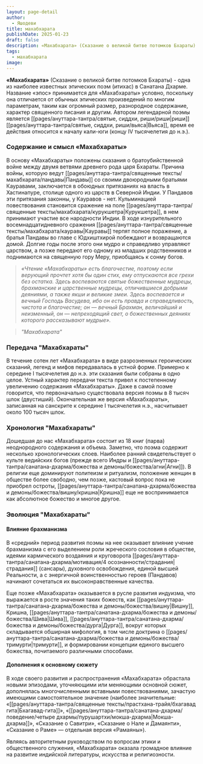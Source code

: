 ```yaml
---
layout: page-detail
author:
  - Яшодеви
title: махабхарата
publishDate: 2025-01-23
draft: false
description: «Махабхарата» (Сказание о великой битве потомков Бхараты) — одна из наиболее известных эпических поэм (итихас) в Санатана Дхарме. Название «эпос» принимается для «Махабхараты» условно, поскольку она отличается от обычных эпических произведений по многим параметрам, таким как огромный размер, разнородное содержание, характер священного писания и другим. Автором легендарной поэмы является риши Вьяса, время ее действия относится к началу кали-юги (концу IV тысячелетия до н.э.).
tags:
  - махабхарата
image:
---
```

**«Махабхарата»** (Сказание о великой битве потомков Бхараты) - одна из наиболее известных эпических поэм (итихас) в Санатана Дхарме. Название «эпос» принимается для «Махабхараты» условно, поскольку она отличается от обычных эпических произведений по многим параметрам, таким как огромный размер, разнородное содержание, характер священного писания и другим. Автором легендарной поэмы является [[pages/ануттара-тантра/святые, сиддхи, риши/риши|риши]] [[pages/ануттара-тантра/святые, сиддхи, риши/вьяса|Вьяса]], время ее действия относится к началу кали-юги (концу IV тысячелетия до н.э.).

### Содержание и смысл «Махабхараты» 

В основу «Махабхараты» положены сказания о братоубийственной войне между двумя ветвями древнего рода царя Бхараты. Причина войны, которую ведут [[pages/ануттара-тантра/священные тексты/махабхарата/пандавы|Пандавы]] со своими двоюродными братьями Кауравами, заключается в обоюдных притязаниях на власть в Хастинапуре, столице одного из царств в Северной Индии. У Пандавов эти притязания законны, у Кауравов - нет. Кульминацией повествования становится сражение на поле [[pages/ануттара-тантра/священные тексты/махабхарата/курукшетра|Курукшетра]], в нем принимают участие все народности Индии. В ходе изнурительного восемнадцатидневного сражения [[pages/ануттара-тантра/священные тексты/махабхарата/кауравы|Кауравы]] терпят полное поражение, а братья Пандавы во главе с Юдхиштхирой побеждают и возвращаются домой. Долгие годы после этого они мудро и справедливо управляют царством, а позже передают его одному из младших родственников и поднимаются на священную гору Меру, приобщаясь к сонму богов.
 
>*«Чтение «Махабхараты» есть благочестие, поэтому если верующий прочтет хотя бы один стих, ему отпускаются все грехи без остатка. Здесь воспеваются святые божественные мудрецы, брахманские и царственные мудрецы, отличившиеся добрыми деяниями, а также якши и великие змеи. Здесь воспевается и вечный Господь Васудева, ибо он есть правда и справедливость, чистота и благочестие; он — вечный Брахман, величайший и неизменный, он — непреходящий свет, о божественных деяниях которого рассказывают мудрые».*
 
>*"Махабхарата"*

### Передача "Махабхараты" 

В течение сотен лет «Махабхарата» в виде разрозненных героических сказаний, легенд и мифов передавалась в устной форме. Примерно к середине I тысячелетия до н.э. эти сказания были собраны в одно целое. Устный характер передачи текста привел к постепенному увеличению содержания «Махабхараты». Даже в самой поэме говорится, что первоначально существовала версия поэмы в 8 тысяч шлок (двустиший). Окончательная же версия «Махабхараты», записанная на санскрите к середине I тысячелетия н.э., насчитывает около 100 тысяч шлок.

### Хронология "Махабхараты" 

Дошедшая до нас «Махабхарата» состоит из 18 книг (парва) неоднородного содержания и объема. Заметно, что поэма содержит несколько хронологических слоев. Наиболее ранний свидетельствует о культе ведийских богов (прежде всего Индры и [[pages/ануттара-тантра/санатана-дхарма/божества и демоны/божества/агни|Агни]]). В религии еще доминируют политеизм и ритуализм, положение женщин в обществе более свободно, чем позже, кастовый вопрос пока не приобрел остроты, [[pages/ануттара-тантра/санатана-дхарма/божества и демоны/божества/вишну/кришна|Кришна]] еще не воспринимается как абсолютное божество и многое другое.

### Эволюция "Махабхараты" 

#### Влияние брахманизма 
В «средний» период развития поэмы на нее оказывает влияние учение брахманизма с его выделением роли жреческого сословия в обществе, идеями кармического воздаяния и круговорота [[pages/ануттара-тантра/санатана-дхарма/мотивация/4 осознанности/страдания|страдания]] (сансары), духовного освобождения, единой высшей Реальности, а с энергичной воинственностью героев (Пандавов) начинают сочетаться их высоконравственные качества.

Еще позже «Махабхарата» оказывается в русле развития индуизма, что выражается в росте значения таких божеств, как [[pages/ануттара-тантра/санатана-дхарма/божества и демоны/божества/вишну|Вишну]], Кришна, [[pages/ануттара-тантра/санатана-дхарма/божества и демоны/божества/Шива|Шива]], [[pages/ануттара-тантра/санатана-дхарма/божества и демоны/божества/дурга|Дурга]], вокруг которых складывается обширная мифология, в том числе доктрина о [[pages/ануттара-тантра/санатана-дхарма/божества и демоны/божества/тримурти|тримурти]], и формировании концепции единого высшего божества, почитаемого различными способами.

#### Дополнения к основному сюжету  
В ходе своего развития и распространения «Махабхарата» обрастала новыми эпизодами, уточняющими или меняющими основной сюжет, дополнялась многочисленными вставными повествованиями, зачастую имеющими самостоятельное значение (наиболее значительные: «[[pages/ануттара-тантра/священные тексты/прастхана-трайя/бхагавад гита|Бхагавад-гита]]», «[[pages/ануттара-тантра/санатана-дхарма/поведение/четыре дхармы/пурушартхи/мокша-дхарма|Мокша-дхарма]]», «Сказание о Савитри», «Сказание о Нале и Дамаянти», «Сказание о Раме» — отдельная версия «Рамаяны»).

Являясь авторитетным руководством по вопросам этики и общественного служения, «Махабхарата» оказала громадное влияние на развитие индийской литературы, искусства и религиозности.